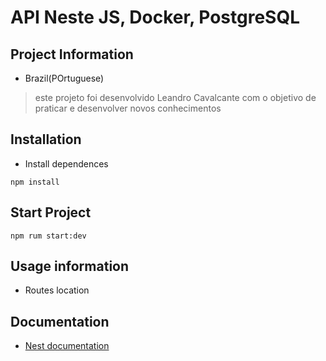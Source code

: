 # API Neste JS, Docker, PostgreSQL

## Project Information
- Brazil(POrtuguese)
> este projeto foi desenvolvido Leandro Cavalcante com o objetivo de praticar e desenvolver novos conhecimentos

## Installation
- Install dependences
```
npm install
```

## Start Project
```
npm rum start:dev
```

## Usage information
- Routes location

## Documentation
- [Nest documentation](Nest-Documentation.md)